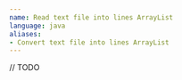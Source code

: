 ```yaml
---
name: Read text file into lines ArrayList
language: java
aliases:
- Convert text file into lines ArrayList
---
```

// TODO
